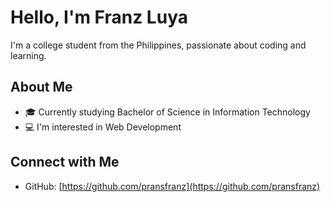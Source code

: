 # Hello, I'm Franz Luya

I'm a college student from the Philippines, passionate about coding and learning.

## About Me

- 🎓 Currently studying Bachelor of Science in Information Technology
- 💻 I'm interested in Web Development


## Connect with Me

- GitHub: [https://github.com/pransfranz](https://github.com/pransfranz)
